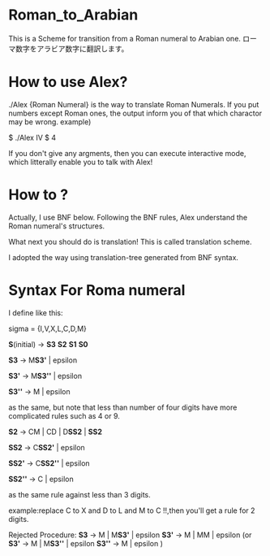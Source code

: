 # Roman_to_Arabian
This is a Scheme for transition from a Roman numeral to Arabian one.
ローマ数字をアラビア数字に翻訳します。

# How to use Alex?
./Alex {Roman Numeral}   is the way to translate Roman Numerals.
If you put numbers except Roman ones, the output inform you of that which charactor may be wrong.
example)

$ ./Alex IV
$ 4

If you don't give any argments, then you can execute interactive mode, which litterally enable you to talk with Alex! 

# How to ?
Actually, I use BNF below. Following the BNF rules, Alex understand the Roman numeral's structures.

What next you should do is translation! This is called translation scheme. 

I adopted the way using translation-tree generated from BNF syntax.

# Syntax For Roma numeral
I define like this:

sigma = {I,V,X,L,C,D,M}

**S**(initial) -> **S3** **S2** **S1** **S0**

**S3** -> M**S3'** | epsilon 

**S3'** -> M**S3''** | epsilon

**S3''** -> M | epsilon

as the same, but note that less than number of four digits have more complicated rules such as 4 or 9. 

**S2** -> CM | CD | D**SS2** | **SS2**

**SS2** -> C**SS2'** | epsilon 

**SS2'** -> C**SS2''** | epsilon

**SS2''** -> C | epsilon

as the same rule against less than 3 digits. 

example:replace C to X and D to L and M to C !!,then you'll get a rule for 2 digits.

Rejected Procedure:
**S3** -> M | M**S3'** | epsilon
**S3'** -> M | MM | epsilon
(or
**S3'** -> M | M**S3''** | epsilon
**S3''** -> M | epsilon
)
